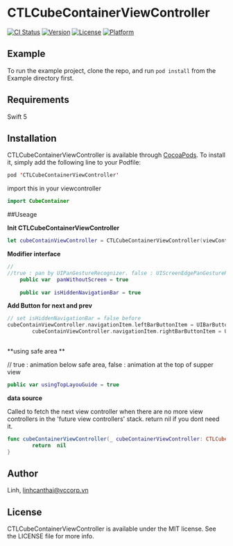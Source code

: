# CTLCubeContainerViewController

[![CI Status](https://img.shields.io/travis/Linh/CTLCubeContainerViewController.svg?style=flat)](https://travis-ci.org/Linh/CTLCubeContainerViewController)
[![Version](https://img.shields.io/cocoapods/v/CTLCubeContainerViewController.svg?style=flat)](https://cocoapods.org/pods/CTLCubeContainerViewController)
[![License](https://img.shields.io/cocoapods/l/CTLCubeContainerViewController.svg?style=flat)](https://cocoapods.org/pods/CTLCubeContainerViewController)
[![Platform](https://img.shields.io/cocoapods/p/CTLCubeContainerViewController.svg?style=flat)](https://cocoapods.org/pods/CTLCubeContainerViewController)

## Example

To run the example project, clone the repo, and run `pod install` from the Example directory first.

## Requirements

Swift 5

## Installation

CTLCubeContainerViewController is available through [CocoaPods](https://cocoapods.org). To install
it, simply add the following line to your Podfile:

```swift
pod 'CTLCubeContainerViewController'
```
import this in your viewcontroller 

```swift
import CubeContainer
```

##Useage

**Init CTLCubeContainerViewController**

```swift
let cubeContainViewController = CTLCubeContainerViewController(viewControllers: listVC)
```

**Modifier interface**

```swift
// 
//true : pan by UIPanGestureRecognizer. false : UIScreenEdgePanGestureRecognizer
    public var  panWithoutScreen = true
    
    public var isHiddenNavigationBar = true
```

**Add Button for next and prev**

```swift
// set isHiddenNavigationBar = false before
cubeContainViewController.navigationItem.leftBarButtonItem = UIBarButtonItem(barButtonSystemItem: .rewind, target: cubeContainViewController, action: #selector(CTLCubeContainerViewController.navigateToPreviousViewController))
        cubeContainViewController.navigationItem.rightBarButtonItem = UIBarButtonItem(barButtonSystemItem: .fastForward, target: cubeContainViewController, action: #selector(CTLCubeContainerViewController.navigateToNextViewController))
        
```

**using safe area **

// true : animation below safe area, false : animation at the top of supper view
```swift
public var usingTopLayouGuide = true
```

**data source**

Called to fetch the next view controller when there are no more view controllers in the 'future view controllers' stack. return nil if you dont need it.

```swift
func cubeContainerViewController(_ cubeContainerViewController: CTLCubeContainerViewController, viewControllerAfter viewController: UIViewController) -> UIViewController? {
        return  nil
}
```

## Author

Linh, linhcanthai@vccorp.vn

## License

CTLCubeContainerViewController is available under the MIT license. See the LICENSE file for more info.
